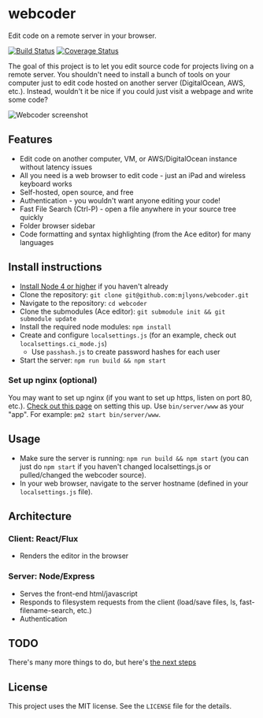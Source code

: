 # webcoder

Edit code on a remote server in your browser.

[![Build Status](https://travis-ci.org/mjlyons/webcoder.svg?branch=master)](https://travis-ci.org/mjlyons/webcoder)
[![Coverage Status](https://coveralls.io/repos/mjlyons/webcoder/badge.svg?branch=master&service=github)](https://coveralls.io/github/mjlyons/webcoder?branch=master)

The goal of this project is to let you edit source code for projects living on a
remote server. You shouldn't need to install a bunch of tools on your computer just to 
edit code hosted on another server (DigitalOcean, AWS, etc.). Instead, wouldn't it be nice
if you could just visit a webpage and write some code?

![Webcoder screenshot](https://www.dropbox.com/s/klj3x70izp2lbez/Screenshot%202016-01-23%2018.57.27.png?raw=1)

## Features

* Edit code on another computer, VM, or AWS/DigitalOcean instance without latency issues
* All you need is a web browser to edit code - just an iPad and wireless keyboard works
* Self-hosted, open source, and free
* Authentication - you wouldn't want anyone editing your code!
* Fast File Search (Ctrl-P) - open a file anywhere in your source tree quickly
* Folder browser sidebar
* Code formatting and syntax highlighting (from the Ace editor) for many languages

## Install instructions

* [Install Node 4 or higher](https://nodejs.org/en/) if you haven't already
* Clone the repository: `git clone git@github.com:mjlyons/webcoder.git`
* Navigate to the repository: `cd webcoder`
* Clone the submodules (Ace editor): `git submodule init && git submodule update`
* Install the required node modules: `npm install`
* Create and configure `localsettings.js` (for an example, check out `localsettings.ci_mode.js`)
  * Use `passhash.js` to create password hashes for each user
* Start the server: `npm run build && npm start`

### Set up nginx (optional)

You may want to set up nginx (if you want to set up https, listen on port 80, etc.). [Check out this page](https://www.digitalocean.com/community/tutorials/how-to-set-up-a-node-js-application-for-production-on-ubuntu-14-04) on setting this up. Use `bin/server/www` as your "app". For example: `pm2 start bin/server/www`.

## Usage

* Make sure the server is running: `npm run build && npm start` (you can just do `npm start` if you haven't changed localsettings.js or pulled/changed the webcoder source).
* In your web browser, navigate to the server hostname (defined in your `localsettings.js` file).

## Architecture

### Client: React/Flux

* Renders the editor in the browser

### Server: Node/Express

* Serves the front-end html/javascript
* Responds to filesystem requests from the client (load/save files, ls, fast-filename-search, etc.)
* Authentication

## TODO

There's many more things to do, but here's [the next steps](https://paper.dropbox.com/doc/Webcoder-todo-tBEymxvwsMrI8GkaaAeHj)

## License

This project uses the MIT license. See the `LICENSE` file for the details.
